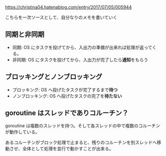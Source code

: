 https://christina04.hatenablog.com/entry/2017/07/05/005944

こちらを一次ソースとして、自分なりのメモを書いていく

## 同期と非同期

- 同期: OS にタスクを投げてから、入出力の準備が出来れば処理が返ってくる。
- 非同期: OS にタスクを投げてから、入出力が完了したら**通知**をもらう

## ブロッキングとノンブロッキング

- ブロッキング: OS へ投げたタスクが完了するまで**待つ**
- ノンブロッキング: OS へ投げたタスクの完了を**待たない**

## goroutine はスレッドでありコルーチン？

goroutine は複数のスレッドを持つ。そして各スレッドの中で複数のコルーチンが動作している。

あるコルーチンがブロック処理で止まると、残りのコルーチンを別スレッドへ移動させ、全体として処理を並行で動かすことが出来る。
